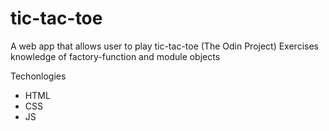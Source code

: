# tic-tac-toe
A web app that allows user to play tic-tac-toe (The Odin Project)
Exercises knowledge of factory-function and module objects

Techonlogies
* HTML
* CSS
* JS
